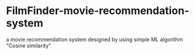 # FilmFinder-movie-recommendation-system
a movie recommendation system designed by using simple ML algorithm "Cosine similarity"
